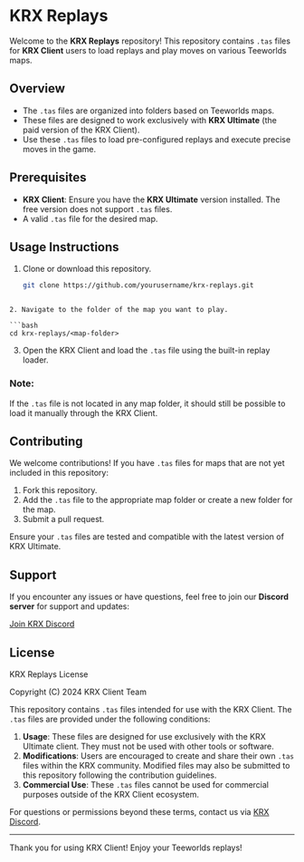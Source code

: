 # KRX Replays

Welcome to the **KRX Replays** repository! This repository contains `.tas` files for **KRX Client** users to load replays and play moves on various Teeworlds maps.

## Overview

- The `.tas` files are organized into folders based on Teeworlds maps.
- These files are designed to work exclusively with **KRX Ultimate** (the paid version of the KRX Client).
- Use these `.tas` files to load pre-configured replays and execute precise moves in the game.

## Prerequisites

- **KRX Client**: Ensure you have the **KRX Ultimate** version installed. The free version does not support `.tas` files.
- A valid `.tas` file for the desired map.

## Usage Instructions

1. Clone or download this repository.
   ```bash
   git clone https://github.com/yourusername/krx-replays.git
```

2. Navigate to the folder of the map you want to play.

```bash
cd krx-replays/<map-folder>
```

3. Open the KRX Client and load the `.tas` file using the built-in replay loader.

### Note:

If the `.tas` file is not located in any map folder, it should still be possible to load it manually through the KRX Client.

## Contributing

We welcome contributions! If you have `.tas` files for maps that are not yet included in this repository:

1. Fork this repository.
2. Add the `.tas` file to the appropriate map folder or create a new folder for the map.
3. Submit a pull request.

Ensure your `.tas` files are tested and compatible with the latest version of KRX Ultimate.

## Support

If you encounter any issues or have questions, feel free to join our **Discord server** for support and updates:

[Join KRX Discord](https://discord.gg/MwzsHadQAe)

## License

KRX Replays License

Copyright (C) 2024 KRX Client Team

This repository contains `.tas` files intended for use with the KRX Client. The `.tas` files are provided under the following conditions:

1. **Usage**: These files are designed for use exclusively with the KRX Ultimate client. They must not be used with other tools or software.
2. **Modifications**: Users are encouraged to create and share their own `.tas` files within the KRX community. Modified files may also be submitted to this repository following the contribution guidelines.
3. **Commercial Use**: These `.tas` files cannot be used for commercial purposes outside of the KRX Client ecosystem.

For questions or permissions beyond these terms, contact us via [KRX Discord](https://discord.gg/z92rnB4kHm).

---

Thank you for using KRX Client! Enjoy your Teeworlds replays!
